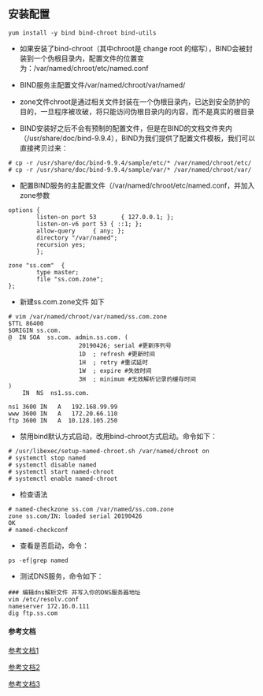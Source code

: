 ## 安装配置
```
yum install -y bind bind-chroot bind-utils
```

- 如果安装了bind-chroot（其中chroot是 change root 的缩写），BIND会被封装到一个伪根目录内，配置文件的位置变为：/var/named/chroot/etc/named.conf 　　
- BIND服务主配置文件/var/named/chroot/var/named/　　　　
- zone文件chroot是通过相关文件封装在一个伪根目录内，已达到安全防护的目的，一旦程序被攻破，将只能访问伪根目录内的内容，而不是真实的根目录

- BIND安装好之后不会有预制的配置文件，但是在BIND的文档文件夹内（/usr/share/doc/bind-9.9.4），BIND为我们提供了配置文件模板，我们可以直接拷贝过来：
```
# cp -r /usr/share/doc/bind-9.9.4/sample/etc/* /var/named/chroot/etc/
# cp -r /usr/share/doc/bind-9.9.4/sample/var/* /var/named/chroot/var/
```
- 配置BIND服务的主配置文件（/var/named/chroot/etc/named.conf，并加入zone参数
```
options {
        listen-on port 53       { 127.0.0.1; };
        listen-on-v6 port 53 { ::1; };
        allow-query     { any; };
        directory "/var/named";
        recursion yes;
        };

zone "ss.com"  {
        type master;
        file "ss.com.zone";
};
```
- 新建ss.com.zone文件 如下
```
# vim /var/named/chroot/var/named/ss.com.zone
$TTL 86400
$ORIGIN ss.com.
@  IN SOA  ss.com. admin.ss.com. (
                    20190426; serial #更新序列号
                    1D  ; refresh #更新时间
                    1H  ; retry #重试延时
                    1W  ; expire #失效时间
                    3H  ; minimum #无效解析记录的缓存时间
)
    IN  NS  ns1.ss.com.

ns1 3600 IN   A   192.168.99.99
www 3600 IN   A   172.20.66.110
ftp 3600 IN   A  10.128.105.250
```
- 禁用bind默认方式启动，改用bind-chroot方式启动。命令如下：
```
# /usr/libexec/setup-named-chroot.sh /var/named/chroot on
# systemctl stop named
# systemctl disable named
# systemctl start named-chroot
# systemctl enable named-chroot
```
- 检查语法
```
# named-checkzone ss.com /var/named/ss.com.zone
zone ss.com/IN: loaded serial 20190426
OK
# named-checkconf
```
- 查看是否启动，命令：
```
ps -ef|grep named
```
- 测试DNS服务，命令如下：
```
### 编辑dns解析文件 并写入你的DNS服务器地址
vim /etc/resolv.conf 
nameserver 172.16.0.111
dig ftp.ss.com
```
#### 参考文档
[参考文档1](https://blog.csdn.net/bbwangj/article/details/82079405)

[参考文档2](https://blog.51cto.com/liqingbiao/2093064)

[参考文档3](https://blog.csdn.net/bpingchang/article/details/38377053)
